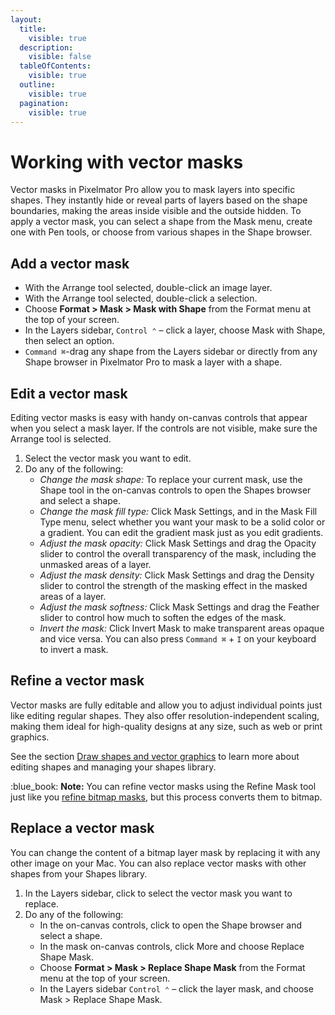 ```yaml
---
layout:
  title:
    visible: true
  description:
    visible: false
  tableOfContents:
    visible: true
  outline:
    visible: true
  pagination:
    visible: true
---
```


# Working with vector masks

Vector masks in Pixelmator Pro allow you to mask layers into specific shapes. They instantly hide or reveal parts of layers based on the shape boundaries, making the areas inside visible and the outside hidden. To apply a vector mask, you can select a shape from the Mask menu, create one with Pen tools, or choose from various shapes in the Shape browser.

## Add a vector mask

* With the Arrange tool selected, double-click an image layer.
* With the Arrange tool selected, double-click a selection.
* Choose **Format > Mask > Mask with Shape** from the Format menu at the top of your screen.
* In the Layers sidebar, `Control ⌃` – click a layer, choose Mask with Shape, then select an option.
* `Command ⌘`-drag any shape from the Layers sidebar or directly from any Shape browser in Pixelmator Pro to mask a layer with a shape.

## Edit a vector mask

Editing vector masks is easy with handy on-canvas controls that appear when you select a mask layer. If the controls are not visible, make sure the Arrange tool is selected.

1. Select the vector mask you want to edit.
2. Do any of the following:&#x20;
   * _Change the mask shape:_ To replace your current mask, use the Shape tool in the on-canvas controls to open the Shapes browser and select a shape.
   * _Change the mask fill type:_ Click Mask Settings, and in the Mask Fill Type menu, select whether you want your mask to be a solid color or a gradient. You can edit the gradient mask just as you edit gradients.
   * _Adjust the mask opacity:_ Click Mask Settings and drag the Opacity slider to control the overall transparency of the mask, including the unmasked areas of a layer.
   * _Adjust the mask density:_ Click Mask Settings and drag the Density slider to control the strength of the masking effect in the masked areas of a layer.
   * _Adjust the mask softness:_ Click Mask Settings and drag the Feather slider to control how much to soften the edges of the mask.
   * _Invert the mask:_ Click Invert Mask to make transparent areas opaque and vice versa. You can also press `Command ⌘` + `I` on your keyboard to invert a mask.

## **Refine a vector mask**

Vector masks are fully editable and allow you to adjust individual points just like editing regular shapes. They also offer resolution-independent scaling, making them ideal for high-quality designs at any size, such as web or print graphics.

See the section [Draw shapes and vector graphics](../draw-shapes-and-vector-graphics/) to learn more about editing shapes and managing your shapes library.

:blue\_book: **Note:** You can refine vector masks using the Refine Mask tool just like you [refine bitmap masks](working-with-bitmap-masks.md#refine-a-bitmap-mask), but this process converts them to bitmap.

## **Replace a vector mask**

You can change the content of a bitmap layer mask by replacing it with any other image on your Mac. You can also replace vector masks with other shapes from your Shapes library.

1. In the Layers sidebar, click to select the vector mask you want to replace.
2. Do any of the following:
   * In the on-canvas controls, click to open the Shape browser and select a shape.
   * In the mask on-canvas controls, click More and choose Replace Shape Mask.
   * Choose **Format > Mask > Replace Shape Mask** from the Format menu at the top of your screen.
   * In the Layers sidebar `Control ⌃` – click the layer mask, and choose Mask > Replace Shape Mask.
